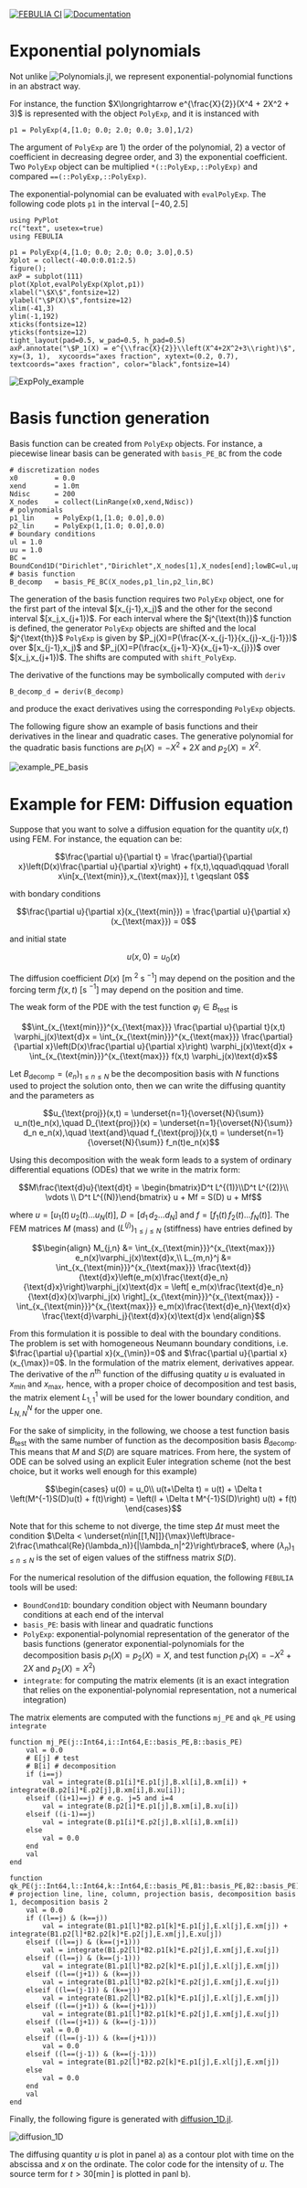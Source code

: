 [![FEBULIA CI](https://github.com/matthewozon/FEBULIA/actions/workflows/CI.yml/badge.svg)](https://github.com/matthewozon/FEBULIA/actions/workflows/CI.yml)
[![Documentation](https://github.com/matthewozon/FEBULIA/actions/workflows/documentation.yml/badge.svg)](https://github.com/matthewozon/FEBULIA/actions/workflows/documentation.yml)


# Exponential polynomials
Not unlike ![Polynomials.jl](https://github.com/JuliaMath/Polynomials.jl), we represent exponential-polynomial functions in an abstract way. 

For instance, the function $X\longrightarrow e^{\frac{X}{2}}(X^4 + 2X^2 + 3)$ is represented with the object `PolyExp`, and it is instanced with

```
p1 = PolyExp(4,[1.0; 0.0; 2.0; 0.0; 3.0],1/2)
```

The argument of `PolyExp` are 1) the order of the polynomial, 2) a vector of coefficient in decreasing degree order, and 3) the exponential coefficient.
Two `PolyExp` object can be multiplied `*(::PolyExp,::PolyExp)` and compared `==(::PolyExp,::PolyExp)`.

The exponential-polynomial can be evaluated with `evalPolyExp`. The following code plots `p1` in the interval $[-40,2.5]$

```
using PyPlot
rc("text", usetex=true)
using FEBULIA

p1 = PolyExp(4,[1.0; 0.0; 2.0; 0.0; 3.0],0.5)
Xplot = collect(-40.0:0.01:2.5)
figure(); 
axP = subplot(111)
plot(Xplot,evalPolyExp(Xplot,p1))
xlabel("\$X\$",fontsize=12)
ylabel("\$P(X)\$",fontsize=12)
xlim(-41,3)
ylim(-1,192)
xticks(fontsize=12)
yticks(fontsize=12)
tight_layout(pad=0.5, w_pad=0.5, h_pad=0.5)
axP.annotate("\$P_1(X) = e^{\\frac{X}{2}}\\left(X^4+2X^2+3\\right)\$", xy=(3, 1),  xycoords="axes fraction", xytext=(0.2, 0.7), textcoords="axes fraction", color="black",fontsize=14)
```


![ExpPoly_example](https://github.com/matthewozon/FEBULIA/assets/7929598/a0af8bb6-8511-4e91-a69c-ed61ea3ba2f6)



# Basis function generation

Basis function can be created from `PolyExp` objects. For instance, a piecewise linear basis can be generated with `basis_PE_BC` from the code

```
# discretization nodes
x0         = 0.0
xend       = 1.0π
Ndisc      = 200
X_nodes    = collect(LinRange(x0,xend,Ndisc))
# polynomials
p1_lin     = PolyExp(1,[1.0; 0.0],0.0)
p2_lin     = PolyExp(1,[1.0; 0.0],0.0)
# boundary conditions
ul = 1.0
uu = 1.0
BC = BoundCond1D("Dirichlet","Dirichlet",X_nodes[1],X_nodes[end];lowBC=ul,upBC=uu)
# basis function
B_decomp   = basis_PE_BC(X_nodes,p1_lin,p2_lin,BC)
```

The generation of the basis function requires two `PolyExp` object, one for the first part of the inteval \$[x_{j-1},x_j)\$ and the other for the second interval \$[x_j,x_{j+1})\$. For each interval where the \$j^{\text{th}}\$ function is defined, the generator `PolyExp` objects are shifted and the local \$j^{\text{th}}\$ `PolyExp` is given by \$P_j(X)=P(\frac{X-x_{j-1}}{x_{j}-x_{j-1}})\$ over \$[x_{j-1},x_j)\$ and \$P_j(X)=P(\frac{x_{j+1}-X}{x_{j+1}-x_{j}})\$ over \$[x_j,x_{j+1})\$.
The shifts are computed with `shift_PolyExp`. 

The derivative of the functions may be symbolically computed with `deriv`

```
B_decomp_d = deriv(B_decomp)
```
and produce the exact derivatives using the corresponding `PolyExp` objects.

The following figure show an example of basis functions and their derivatives in the linear and quadratic cases. The generative polynomial for the quadratic basis functions are $p_1(X) = -X^2 +2X$ and $p_2(X) = X^2$.

![example_PE_basis](https://github.com/matthewozon/FEBULIA/assets/7929598/c7fa4bf1-16f4-44ef-b9ea-6ee3aeaf6857)


# Example for FEM: Diffusion equation
Suppose that you want to solve a diffusion equation for the quantity $u(x,t)$ using FEM. For instance, the equation can be:

```math
\frac{\partial u}{\partial t} = \frac{\partial}{\partial x}\left(D(x)\frac{\partial u}{\partial x}\right) + f(x,t),\qquad\qquad \forall x\in[x_{\text{min}},x_{\text{max}}], t \geqslant 0
```
with bondary conditions

```math
\frac{\partial u}{\partial x}(x_{\text{min}}) = \frac{\partial u}{\partial x}(x_{\text{max}}) = 0
```

and initial state

```math
u(x,0) = u_0(x)
```

The diffusion coefficient $D(x)$ [m $^2$ s $^{-1}$] may depend on the position and the forcing term $f(x,t)$ [s $^{-1}$] may depend on the position and time.

The weak form of the PDE with the test function $\varphi_j\in B_{\text{test}}$ is

```math
\int_{x_{\text{min}}}^{x_{\text{max}}} \frac{\partial u}{\partial t}(x,t) \varphi_j(x)\text{d}x = \int_{x_{\text{min}}}^{x_{\text{max}}} \frac{\partial}{\partial x}\left(D(x)\frac{\partial u}{\partial x}\right)  \varphi_j(x)\text{d}x + \int_{x_{\text{min}}}^{x_{\text{max}}} f(x,t) \varphi_j(x)\text{d}x
```

Let $B_{\text{decomp}} = (e_n)_{1\leqslant n\leqslant N}$ be the decomposition basis with $N$ functions used to project the solution onto, then we can write the diffusing quantity and the parameters as

```math
u_{\text{proj}}(x,t) = \underset{n=1}{\overset{N}{\sum}} u_n(t)e_n(x),\quad D_{\text{proj}}(x) = \underset{n=1}{\overset{N}{\sum}} d_n e_n(x),\quad \text{and}\quad f_{\text{proj}}(x,t) = \underset{n=1}{\overset{N}{\sum}} f_n(t)e_n(x)
```

Using this decomposition with the weak form leads to a system of ordinary differential equations (ODEs) that we write in the matrix form:

```math
M\frac{\text{d}u}{\text{d}t} = \begin{bmatrix}D^t L^{(1)}\\D^t L^{(2)}\\ \vdots \\ D^t L^{(N)}\end{bmatrix} u + Mf = S(D) u + Mf
```
where $u = [u_1(t)\,u_2(t) \ldots u_N(t)]$, $D = [d_1\,d_2 \ldots d_N]$ and $f = [f_1(t)\,f_2(t) \ldots f_N(t)]$.
The FEM matrices $M$ (mass) and $(L^{(j)})_{1\leqslant j \leqslant N}$ (stiffness) have entries defined by
```math
\begin{align}
 M_{j,n} &= \int_{x_{\text{min}}}^{x_{\text{max}}} e_n(x)\varphi_j(x)\text{d}x,\\
 L_{m,n}^j &= \int_{x_{\text{min}}}^{x_{\text{max}}} \frac{\text{d}}{\text{d}x}\left(e_m(x)\frac{\text{d}e_n}{\text{d}x}\right)\varphi_j(x)\text{d}x = \left[ e_m(x)\frac{\text{d}e_n}{\text{d}x}(x)\varphi_j(x) \right]_{x_{\text{min}}}^{x_{\text{max}}} - \int_{x_{\text{min}}}^{x_{\text{max}}} e_m(x)\frac{\text{d}e_n}{\text{d}x} \frac{\text{d}\varphi_j}{\text{d}x}(x)\text{d}x
\end{align}
```
From this formulation it is possible to deal with the boundary conditions. The problem is set with homogeneous Neumann boundary conditions, i.e. $\frac{\partial u}{\partial x}(x_{\min})=0$ and $\frac{\partial u}{\partial x}(x_{\max})=0$.
In the formulation of the matrix element, derivatives appear. The derivative of the $n^{\text{th}}$ function of the diffusing quatity $u$ is evaluated in $x_{\min}$ and $x_{\max}$, hence, with a proper choice of decomposition and test basis, the matrix element $L_{1,1}^1$ will be used for the lower boundary condition, and $L_{N,N}^N$ for the upper one.

For the sake of simplicity, in the following, we choose a test function basis $B_{\text{test}}$ with the same number of function as the decomposition basis $B_{\text{decomp}}$. This means that $M$ and $S(D)$ are square matrices. 
From here, the system of ODE can be solved using an explicit Euler integration scheme (not the best choice, but it works well enough for this example)
```math
\begin{cases}
u(0) = u_0\\
u(t+\Delta t) = u(t) + \Delta t \left(M^{-1}S(D)u(t) + f(t)\right) = \left(I + \Delta t M^{-1}S(D)\right) u(t) + f(t)
\end{cases}
```
Note that for this scheme to not diverge, the time step $\Delta t$ must meet the condition $\Delta < \underset{n\in[[1,N]]}{\max}\left\lbrace-2\frac{\mathcal{Re}(\lambda_n)}{|\lambda_n|^2}\right\rbrace$, where $(\lambda_n)_{1\leqslant n \leqslant N}$ is the set of eigen values of the stiffness matrix $S(D)$.

For the numerical resolution of the diffusion equation, the following `FEBULIA` tools will be used:

  - `BoundCond1D`: boundary condition object with Neumann boundary conditions at each end of the interval
  - `basis_PE`: basis with linear and quadratic functions 
  - `PolyExp`: exponential-polynomial representation of the generator of the basis functions (generator exponential-polynomials for the decomposition basis $p_1(X) = p_2(X) = X$, and test function $p_1(X) = -X^2 +2X$ and $p_2(X) = X^2$)
  - `integrate`: for computing the matrix elements (it is an exact integration that relies on the exponential-polynomial representation, not a numerical integration)


The matrix elements are computed with the functions `mj_PE` and `qk_PE` using `integrate`
```
function mj_PE(j::Int64,i::Int64,E::basis_PE,B::basis_PE)
    val = 0.0
    # E[j] # test
    # B[i] # decomposition
    if (i==j)
        val = integrate(B.p1[i]*E.p1[j],B.xl[i],B.xm[i]) + integrate(B.p2[i]*E.p2[j],B.xm[i],B.xu[i]);
    elseif ((i+1)==j) # e.g. j=5 and i=4
        val = integrate(B.p2[i]*E.p1[j],B.xm[i],B.xu[i])
    elseif ((i-1)==j)
        val = integrate(B.p1[i]*E.p2[j],B.xl[i],B.xm[i])
    else
        val = 0.0
    end
    val
end

function qk_PE(j::Int64,l::Int64,k::Int64,E::basis_PE,B1::basis_PE,B2::basis_PE) # projection line, line, column, projection basis, decomposition basis 1, decomposition basis 2
    val = 0.0
    if ((l==j) & (k==j))
        val = integrate(B1.p1[l]*B2.p1[k]*E.p1[j],E.xl[j],E.xm[j]) + integrate(B1.p2[l]*B2.p2[k]*E.p2[j],E.xm[j],E.xu[j])
    elseif ((l==j) & (k==(j+1)))
        val = integrate(B1.p2[l]*B2.p1[k]*E.p2[j],E.xm[j],E.xu[j])
    elseif ((l==j) & (k==(j-1)))
        val = integrate(B1.p1[l]*B2.p2[k]*E.p1[j],E.xl[j],E.xm[j])
    elseif ((l==(j+1)) & (k==j))
        val = integrate(B1.p1[l]*B2.p2[k]*E.p2[j],E.xm[j],E.xu[j])
    elseif ((l==(j-1)) & (k==j))
        val = integrate(B1.p2[l]*B2.p1[k]*E.p1[j],E.xl[j],E.xm[j])
    elseif ((l==(j+1)) & (k==(j+1)))
        val = integrate(B1.p1[l]*B2.p1[k]*E.p2[j],E.xm[j],E.xu[j])
    elseif ((l==(j+1)) & (k==(j-1)))
        val = 0.0
    elseif ((l==(j-1)) & (k==(j+1)))
        val = 0.0
    elseif ((l==(j-1)) & (k==(j-1)))
        val = integrate(B1.p2[l]*B2.p2[k]*E.p1[j],E.xl[j],E.xm[j]) 
    else
        val = 0.0
    end
    val
end
```

Finally, the following figure is generated with [diffusion_1D.jl](test/diffusion_1D.jl).

![diffusion_1D](https://github.com/matthewozon/FEBULIA/assets/7929598/48c84da8-68d8-4c70-a94d-bde1543d5d3d)

The diffusing quantity $u$ is plot in panel a) as a contour plot with time on the abscissa and $x$ on the ordinate. The color code for the intensity of $u$. The source term for $t>30 [\min]$ is plotted in panl b).
